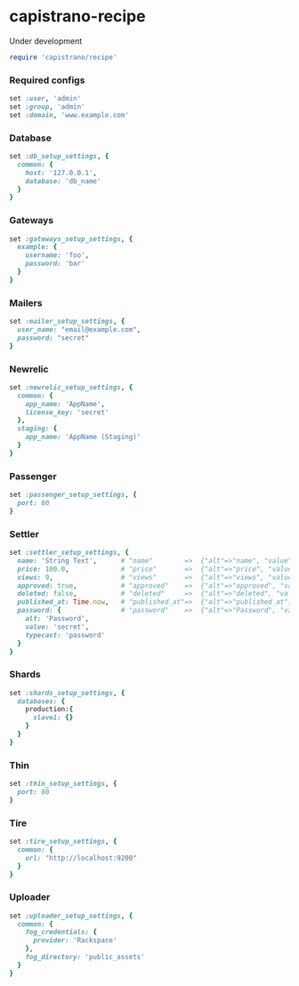 # capistrano-recipe

Under development

```ruby
require 'capistrano/recipe'
```

### Required configs
```ruby
set :user, 'admin'
set :group, 'admin'
set :domain, 'www.example.com'
```

### Database
```ruby
set :db_setup_settings, {
  common: {
    host: '127.0.0.1',
    database: 'db_name'
  }
}
```

### Gateways
```ruby
set :gateways_setup_settings, {
  example: {
    username: 'foo',
    password: 'bar'
  }
}
```

### Mailers
```ruby
set :mailer_setup_settings, {
  user_name: "email@example.com",
  password: "secret"
}
```

### Newrelic
```ruby
set :newrelic_setup_settings, {
  common: {
    app_name: 'AppName',
    license_key: 'secret'
  },
  staging: {
    app_name: 'AppName (Staging)'
  }
}
```

### Passenger
```ruby
set :passenger_setup_settings, {
  port: 80
}
```

### Settler
```ruby
set :settler_setup_settings, {
  name: 'String Text',      # "name"        =>  {"alt"=>"name", "value"=>"String Text"}
  price: 100.0,             # "price"       =>  {"alt"=>"price", "value"=>"100.0", "typecast"=>"float"}
  views: 9,                 # "views"       =>  {"alt"=>"views", "value"=>"9", "typecast"=>"integer"}
  approved: true,           # "approved"    =>  {"alt"=>"approved", "value"=>"true", "typecast"=>"boolean"}
  deleted: false,           # "deleted"     =>  {"alt"=>"deleted", "value"=>"false", "typecast"=>"boolean"}
  published_at: Time.now,   # "published_at"=>  {"alt"=>"published_at", "value"=>"2013-04-03 16:25:26 -0300", "typecast"=>"datetime"}
  password: {               # "password"    =>  {"alt"=>"Password", "value"=>"secret", "typecast"=>"password"}
    alt: 'Password',
    value: 'secret',
    typecast: 'password'
  }
}

```

### Shards
```ruby
set :shards_setup_settings, {
  databases: {
    production:{
      slave1: {}
    }
  }
}
```

### Thin
```ruby
set :thin_setup_settings, {
  port: 80
}
```

### Tire
```ruby
set :tire_setup_settings, {
  common: {
    url: "http://localhost:9200"
  }
}
```

### Uploader
```ruby
set :uploader_setup_settings, {
  common: {
    fog_credentials: {
      provider: 'Rackspace'
    },
    fog_directory: 'public_assets'
  }
}

```
